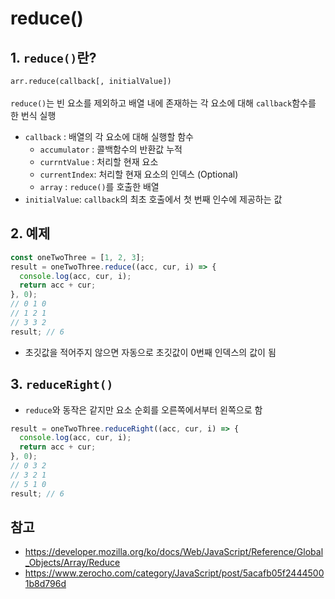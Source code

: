 # reduce()
## 1. ```reduce()```란?
```arr.reduce(callback[, initialValue])```<br><br>
```reduce()```는 빈 요소를 제외하고 배열 내에 존재하는 각 요소에 대해 ```callback```함수를 한 번식 실행
-  ```callback``` : 배열의 각 요소에 대해 실행할 함수
    - ```accumulator``` : 콜백함수의 반환값 누적
    - ```currntValue``` : 처리할 현재 요소
    - ```currentIndex```: 처리할 현재 요소의 인덱스 (Optional)
    - ```array``` : ```reduce()```를 호출한 배열
- ```initialValue```: ```callback```의 최초 호출에서 첫 번째 인수에 제공하는 값
## 2. 예제
```javascript
const oneTwoThree = [1, 2, 3];
result = oneTwoThree.reduce((acc, cur, i) => {
  console.log(acc, cur, i);
  return acc + cur;
}, 0);
// 0 1 0
// 1 2 1
// 3 3 2
result; // 6
```
- 초깃값을 적어주지 않으면 자동으로 초깃값이 0번째 인덱스의 값이 됨

## 3. ```reduceRight()```
- ```reduce```와 동작은 같지만 요소 순회를 오른쪽에서부터 왼쪽으로 함
```javascript
result = oneTwoThree.reduceRight((acc, cur, i) => {
  console.log(acc, cur, i);
  return acc + cur;
}, 0);
// 0 3 2
// 3 2 1
// 5 1 0
result; // 6
```

## 참고
- https://developer.mozilla.org/ko/docs/Web/JavaScript/Reference/Global_Objects/Array/Reduce
- https://www.zerocho.com/category/JavaScript/post/5acafb05f24445001b8d796d
